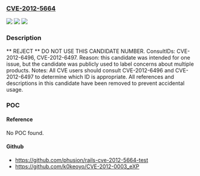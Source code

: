 ### [CVE-2012-5664](https://cve.mitre.org/cgi-bin/cvename.cgi?name=CVE-2012-5664)
![](https://img.shields.io/static/v1?label=Product&message=n%2Fa&color=blue)
![](https://img.shields.io/static/v1?label=Version&message=n%2Fa&color=blue)
![](https://img.shields.io/static/v1?label=Vulnerability&message=n%2Fa&color=blue)

### Description

** REJECT **  DO NOT USE THIS CANDIDATE NUMBER.  ConsultIDs: CVE-2012-6496, CVE-2012-6497.  Reason: this candidate was intended for one issue, but the candidate was publicly used to label concerns about multiple products.  Notes: All CVE users should consult CVE-2012-6496 and CVE-2012-6497 to determine which ID is appropriate.  All references and descriptions in this candidate have been removed to prevent accidental usage.

### POC

#### Reference
No POC found.

#### Github
- https://github.com/phusion/rails-cve-2012-5664-test
- https://github.com/k0keoyo/CVE-2012-0003_eXP

